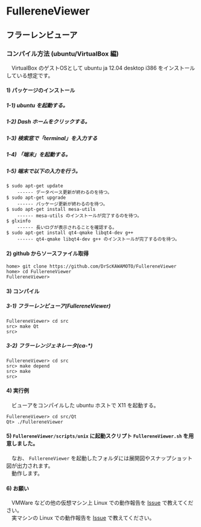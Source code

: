 # FullereneViewer
## フラーレンビューア
### コンパイル方法 (ubuntu/VirtualBox 編)
　VirtualBox のゲストOSとして ubuntu ja 12.04 desktop i386 をインストールしている想定です。

#### 1) パッケージのインストール
##### 1-1) ubuntu を起動する。
##### 1-2) Dash ホームをクリックする。
##### 1-3) 検索窓で「terminal」を入力する
##### 1-4) 「端末」を起動する。
##### 1-5) 端末で以下の入力を行う。
    $ sudo apt-get update
        ------ データベース更新が終わるのを待つ。
    $ sudo apt-get upgrade
        ------ パッケージ更新が終わるのを待つ。
    $ sudo apt-get install mesa-utils
        ------ mesa-utils のインストールが完了するのを待つ。
    $ glxinfo
        ------ 長いログが表示されることを確認する。
    $ sudo apt-get install qt4-qmake libqt4-dev g++
        ------ qt4-qmake libqt4-dev g++ のインストールが完了するのを待つ。

#### 2) github からソースファイル取得
    home> git clone https://github.com/DrScKAWAMOTO/FullereneViewer
    home> cd FullereneViewer
    FullereneViewer> 

#### 3) コンパイル
##### 3-1) フラーレンビューア(FullereneViewer)
    FullereneViewer> cd src
    src> make Qt
    src> 

##### 3-2) フラーレンジェネレータ(ca-*)
    FullereneViewer> cd src
    src> make depend
    src> make
    src> 

#### 4) 実行例
　ビューアをコンパイルした ubuntu ホストで X11 を起動する。

    FullereneViewer> cd src/Qt
    Qt> ./FullereneViewer

#### 5) `FullereneViewer/scripts/unix` に起動スクリプト `FullereneViewer.sh` を用意しました。
　なお、 `FullereneViewer` を起動したフォルダには展開図やスナップショット図が出力されます。  
　動作します。

#### 6) お願い
　VMWare などの他の仮想マシン上 Linux での動作報告を [Issue](https://github.com/DrScKAWAMOTO/FullereneViewer/issues) で教えてください。  
　実マシンの Linux での動作報告を [Issue](https://github.com/DrScKAWAMOTO/FullereneViewer/issues) で教えてください。

